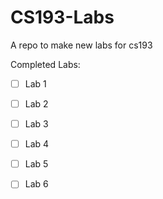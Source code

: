 # CS193-Labs
A repo to make new labs for cs193

Completed Labs: 
- [ ] Lab 1
- [ ] Lab 2
- [ ] Lab 3
- [ ] Lab 4
- [ ] Lab 5
- [ ] Lab 6

